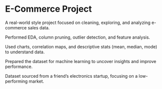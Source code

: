 # E-Commerce Project 

A real-world style project focused on cleaning, exploring, and analyzing e-commerce sales data.

Performed EDA, column pruning, outlier detection, and feature analysis.

Used charts, correlation maps, and descriptive stats (mean, median, mode) to understand data.

Prepared the dataset for machine learning to uncover insights and improve performance.

Dataset sourced from a friend’s electronics startup, focusing on a low-performing market.
